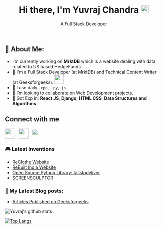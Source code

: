 <h1 align="center">Hi there, I'm Yuvraj Chandra <img src="https://media.giphy.com/media/hvRJCLFzcasrR4ia7z/giphy.gif" width="25px"></h1>  
  
<p align="center">A Full Stack Developer</p>

<br/>


## 🤵 About Me:
- I’m currently working on **MrktDB** which is a website dealing with data related to US based HedgeFunds
- 🏦 I'm a Full Stack Developer (at MrktDB) and Technical Content Writer (at Geeksforgeeks).
      <img src="https://media.giphy.com/media/WUlplcMpOCEmTGBtBW/giphy.gif" width="30">
- 🤔 I use daily `.cpp`,` .py`,`.js`
- 👯 I’m looking to collaborate on Web Development projects.  
- 💬 Got Exp in: **React JS**, **Django**, **HTML CSS**, **Data Structures and Algorithms**.

## Connect with me
  
<a href="https://www.linkedin.com/in/yuvraj-c-398465126/">
  <img align="center" height="32" width="32" src="https://cdn.jsdelivr.net/npm/simple-icons@v3/icons/linkedin.svg" />
</a>
&nbsp;
<a href="mailto:Singhyuvraj179@gmail.com">
  <img align="center" height="32" width="32" src="https://cdn.jsdelivr.net/npm/simple-icons@v3/icons/gmail.svg" />
</a>
&nbsp;
<a href="https://yuvrajchandra.github.io/My_Portfolio/">
  <img src="https://img.icons8.com/material/24/000000/domain--v1.png" />
</a>
&nbsp;
  
### 🎮 Latest Inventions
- [ReClothe Website](https://reclothe.webflow.io/)
- [ReBuilt India Website](https://rebuiltindia.com/)
- [Open Source Python Library: failstodeliver](https://pypi.org/project/failstodeliver/)
- [SCREENSCULPTOR](https://screensculptor.webflow.io/)

### 📕 My Latest Blog posts:
- [Articles Published on Geeksforgeeks](https://auth.geeksforgeeks.org/user/yuvraj_chandra/articles)

<!--
**Yuvrajchandra/Yuvrajchandra** is a ✨ _special_ ✨ repository because its `README.md` (this file) appears on your GitHub profile.

Here are some ideas to get you started:

- 🔭 I’m currently working on ...
- 🌱 I’m currently learning ...
- 👯 I’m looking to collaborate on ...
- 🤔 I’m looking for help with ...
- 💬 Ask me about ...
- 📫 How to reach me: ...
- 😄 Pronouns: ...
- ⚡ Fun fact: ...
-->

![Yuvraj's github stats](https://github-readme-stats.vercel.app/api?username=Yuvrajchandra&show_icons=true&theme=tokyonight)


[![Top Langs](https://github-readme-stats.vercel.app/api/top-langs/?username=Yuvrajchandra)](https://github.com/Yuvrajchandra/github-readme-stats)

